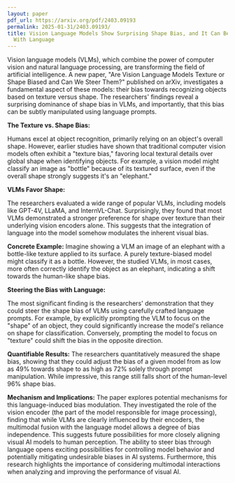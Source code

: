 ```yaml
---
layout: paper
pdf_url: https://arxiv.org/pdf/2403.09193
permalink: 2025-01-31/2403.09193/
title: Vision Language Models Show Surprising Shape Bias, and It Can Be Controlled
  With Language
---
```




Vision language models (VLMs), which combine the power of computer vision and natural language processing, are transforming the field of artificial intelligence.  A new paper, "Are Vision Language Models Texture or Shape Biased and Can We Steer Them?" published on arXiv, investigates a fundamental aspect of these models: their bias towards recognizing objects based on texture versus shape. The researchers' findings reveal a surprising dominance of shape bias in VLMs, and importantly, that this bias can be subtly manipulated using language prompts.


**The Texture vs. Shape Bias:**

Humans excel at object recognition, primarily relying on an object's overall shape.  However, earlier studies have shown that traditional computer vision models often exhibit a "texture bias," favoring local textural details over global shape when identifying objects.  For example, a vision model might classify an image as "bottle" because of its textured surface, even if the overall shape strongly suggests it's an "elephant."

**VLMs Favor Shape:**

The researchers evaluated a wide range of popular VLMs, including models like GPT-4V, LLaMA, and InternVL-Chat.  Surprisingly, they found that most VLMs demonstrated a stronger preference for shape over texture than their underlying vision encoders alone. This suggests that the integration of language into the model somehow modulates the inherent visual bias.

**Concrete Example:** Imagine showing a VLM an image of an elephant with a bottle-like texture applied to its surface. A purely texture-biased model might classify it as a bottle. However, the studied VLMs, in most cases, more often correctly identify the object as an elephant, indicating a shift towards the human-like shape bias.

**Steering the Bias with Language:**

The most significant finding is the researchers' demonstration that they could steer the shape bias of VLMs using carefully crafted language prompts.  For example, by explicitly prompting the VLM to focus on the "shape" of an object, they could significantly increase the model's reliance on shape for classification. Conversely, prompting the model to focus on "texture" could shift the bias in the opposite direction.

**Quantifiable Results:**  The researchers quantitatively measured the shape bias, showing that they could adjust the bias of a given model from as low as 49% towards shape to as high as 72% solely through prompt manipulation. While impressive, this range still falls short of the human-level 96% shape bias.

**Mechanism and Implications:**  The paper explores potential mechanisms for this language-induced bias modulation.  They investigated the role of the vision encoder (the part of the model responsible for image processing), finding that while VLMs are clearly influenced by their encoders, the multimodal fusion with the language model allows a degree of bias independence. This suggests future possibilities for more closely aligning visual AI models to human perception.  The ability to steer bias through language opens exciting possibilities for controlling model behavior and potentially mitigating undesirable biases in AI systems.  Furthermore, this research highlights the importance of considering multimodal interactions when analyzing and improving the performance of visual AI.